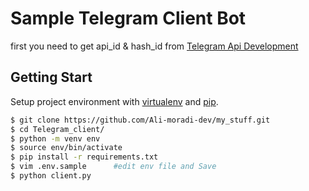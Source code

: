 # Sample Telegram Client Bot

first you need to get api_id & hash_id from [Telegram Api Development](https://my.telegram.org/apps)

## Getting Start

Setup project environment with [virtualenv](https://virtualenv.pypa.io) and [pip](https://pip.pypa.io).

```bash
$ git clone https://github.com/Ali-moradi-dev/my_stuff.git
$ cd Telegram_client/
$ python -m venv env
$ source env/bin/activate
$ pip install -r requirements.txt
$ vim .env.sample      #edit env file and Save
$ python client.py
```
